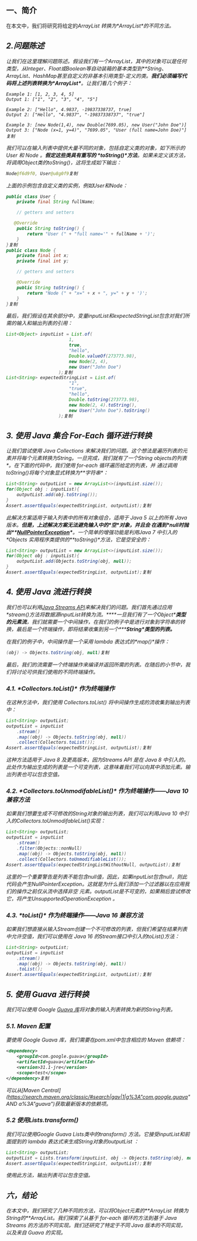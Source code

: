 ## 一、简介

在本文中，我们将研究将给定的*ArrayList<Object>* 转换为*ArrayList<String>*的不同方法。

## 2.问题陈述

让我们在这里理解问题陈述。假设我们有一个*ArrayList<Object>*，其中的对象可以是任何类型，从*Integer*、*Float*或*Boolean等自动装箱的基本类型到**String*、*ArrayList*、*HashMap*甚至自定义的非基本引用类型-定义的类。**我们必须编写代码将上述列表转换为\*ArrayList<String>\***。让我们看几个例子：

```plaintext
Example 1: [1, 2, 3, 4, 5]
Output 1: ["1", "2", "3", "4", "5"]

Example 2: ["Hello", 4.9837, -19837338737, true]
Output 2: ["Hello", "4.9837", "-19837338737", "true"]

Example 3: [new Node(1,4), new Double(7699.05), new User("John Doe")]
Output 3: ["Node (x=1, y=4)", "7699.05", "User (full name=John Doe)"]复制
```

我们可以在输入列表中提供大量不同的对象，包括自定义类的对象，如下所示的*User* 和 *Node 。***假定这些类具有重写的 \*toString()\*方法**。如果未定义该方法，将调用*Object*类的*toString()*，这将生成如下输出：

```java
Node@f6d9f0, User@u8g0f9复制
```

上面的示例包含自定义类的实例，例如*User*和*Node*：

```java
public class User {
    private final String fullName;

    // getters and setters

   @Override
    public String toString() {
        return "User (" + "full name='" + fullName + ')';
    }
}复制
public class Node {
    private final int x;
    private final int y;

    // getters and setters

    @Override
    public String toString() {
        return "Node (" + "x=" + x + ", y=" + y + ')';
    }
}复制
```

最后，我们假设在其余部分中，变量*inputList*和*expectedStringList*包含对我们所需的输入和输出列表的引用：

```java
List<Object> inputList = List.of(
                        1,
                        true,
                        "hello",
                        Double.valueOf(273773.98),
                        new Node(2, 4),
                        new User("John Doe")
                    );复制
List<String> expectedStringList = List.of(
                        "1",
                        "true",
                        "hello",
                        Double.toString(273773.98),
                        new Node(2, 4).toString(),
                        new User("John Doe").toString()
                    );复制
```

## 3. 使用 Java 集合 For-Each 循环进行转换

让我们尝试使用 Java Collections 来解决我们的问题。这个想法是遍历列表的元素并将每个元素转换为*String*。一旦完成，我们就有了一个*String* objects的列表*。*在下面的代码中，我们使用 for-each 循环遍历给定的列表，并 通过调用*toString()将每个对象显式转换为**字符串*：

```java
List<String> outputList = new ArrayList<>(inputList.size());
for(Object obj : inputList){
    outputList.add(obj.toString());
}
Assert.assertEquals(expectedStringList, outputList);复制
```

此解决方案适用于输入列表中的所有对象组合，适用于 Java 5 以上的所有 Java 版本。**但是，上述解决方案无法避免输入中的\*空\*对象，并且会 在遇到\*null时抛出\**[NullPointerException](https://www.baeldung.com/java-exceptions)\***。一个简单的增强功能是利用Java 7 中引入的*Objects 实用程序类提供的**toString()*方法，它是空安全的：

```java
List<String> outputList = new ArrayList<>(inputList.size());
for(Object obj : inputList){
    outputList.add(Objects.toString(obj, null));
}
Assert.assertEquals(expectedStringList, outputList);复制
```

## 4. 使用 Java 流进行转换

我们也可以利用[Java Streams API](https://www.baeldung.com/java-8-streams)来解决我们的问题。我们首先通过应用*stream()*方法将数据源*inputList转换为流。****一旦我们有了一个Object\*****类型的元素流****，我们就需要一个中间操作，在我们的例子中是进行对象到字符串的转换，最后是一个终端操作，即将结果收集到另一个*****String\*****类型的列表****。**

在我们的例子中，中间操作是一个采用 lambda 表达式的*map()*操作：

```java
(obj) -> Objects.toString(obj, null)复制
```

最后，我们的流需要一个终端操作来编译并返回所需的列表。在随后的小节中，我们将讨论可供我们使用的不同终端操作。

### **4.1. \*Collectors.toList()\* 作为终端操作**

在这种方法中，我们使用 *Collectors.toList()* 将中间操作生成的流收集到输出列表中：

```java
List<String> outputList;
outputList = inputList
    .stream()
    .map((obj) -> Objects.toString(obj, null))
    .collect(Collectors.toList());
Assert.assertEquals(expectedStringList, outputList);复制
```

这种方法适用于 Java 8 及更高版本，因为*Streams* API 是在 Java 8 中引入的。此处作为输出生成的列表是一个可变列表，这意味着我们可以向其中添加元素。输出列表也可以包含空值。

### **4.2. \*Collectors.toUnmodifableList()\* 作为终端操作——Java 10 兼容方法**

如果我们想要生成不可修改的*String*对象的输出列表，我们可以利用Java 10 中引入的*Collectors.toUnmodifableList()实现：*

```java
List<String> outputList;
outputList = inputList
    .stream()
    .filter(Objects::nonNull)
    .map((obj) -> Objects.toString(obj, null))
    .collect(Collectors.toUnmodifiableList());
Assert.assertEquals(expectedStringListWithoutNull, outputList);复制
```

这里的一个重要警告是列表不能包含*null*值，因此，如果*inputList*包含*null*，则此代码会产生*NullPointerException*。这就是为什么我们添加一个过滤器以在应用我们的操作之前*仅从流中选择非空* 元素。outputList是不可变的，如果*稍后*尝试修改它，将产生*UnsupportedOperationException 。*

### **4.3. \*toList()\* 作为终端操作——Java 16 兼容方法**

如果我们想直接从输入*Stream*创建一个不可修改的列表，但我们希望在结果列表中允许*空*值，我们可以使用在 Java 16 的*Stream*接口中引入的*toList()方法：*

```java
List<String> outputList;
outputList = inputList
    .stream()
    .map((obj) -> Objects.toString(obj, null))
    .toList();
Assert.assertEquals(expectedStringList, outputList);复制
```

## 5. 使用 Guava 进行转换

我们可以使用 Google [Guava 库](https://www.baeldung.com/guava-lists)将对象的输入列表转换为新的*String*列表。

### 5.1. Maven 配置

要使用 Google Guava 库，我们需要在*pom.xml*中包含相应的 Maven 依赖项：

```xml
<dependency>
    <groupId>com.google.guava</groupId>
    <artifactId>guava</artifactId>
    <version>31.1-jre</version>
    <scope>test</scope>
</dependency>复制
```

可以从[Maven Central](https://search.maven.org/classic/#search|gav|1|g%3A"com.google.guava" AND a%3A"guava")获取最新版本的依赖项。

### 5.2 使用*Lists.transform()*

我们可以使用Google Guava *Lists*类中的*transform() 方法。*它接受*inputList*和前面提到的 lambda 表达式来生成*String*对象的*outputList ：*

```java
List<String> outputList;
outputList = Lists.transform(inputList, obj -> Objects.toString(obj, null));
Assert.assertEquals(expectedStringList, outputList);复制
```

使用此方法，输出列表可以包含*空*值。

## 六，结论

在本文中，我们研究了几种不同的方法，可以将*Object元素的**ArrayList* 转换为String*的**ArrayList*。我们探索了从基于 for-each 循环的方法到基于 Java Streams 的方法的不同实现。我们还研究了特定于不同 Java 版本的不同实现，以及来自 Guava 的实现。